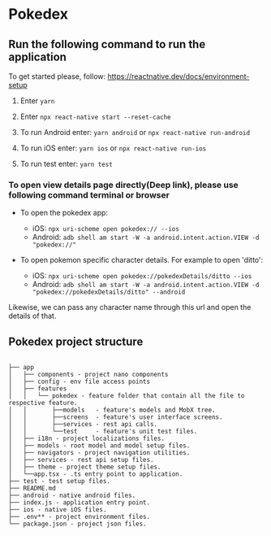 # Pokedex

## Run the following command to run the application

To get started please, follow: <https://reactnative.dev/docs/environment-setup>

1. Enter `yarn`

2. Enter `npx react-native start --reset-cache`

3. To run Android enter: `yarn android` or `npx react-native run-android`

4. To run iOS enter: `yarn ios` or `npx react-native run-ios`

5. To run test enter: `yarn test`

### To open view details page directly(Deep link), please use following command terminal or browser

- To open the pokedex app:
  - iOS: `npx uri-scheme open pokedex:// --ios`
  - Android: `adb shell am start -W -a android.intent.action.VIEW -d "pokedex://"`
  
- To open pokemon specific character details. For example to open 'ditto':
  - iOS: `npx uri-scheme open pokedex://pokedexDetails/ditto --ios`
  - Android: `adb shell am start -W -a android.intent.action.VIEW -d "pokedex://pokedexDetails/ditto" --android`

 Likewise, we can pass any character name through this url and open the details of that.

## Pokedex project structure

```

├── app
│   ├── components - project nano components
│   ├── config - env file access points
│   ├── features
│   │   └── pokedex - feature folder that contain all the file to respective feature.
│   │       ├──models   - feature's models and MobX tree.
│   │       ├──screens  - feature's user interface screens.
│   │       ├──services - rest api calls.
│   │       └──test     - feature's unit test files.
│   ├── i18n - project localizations files.
│   ├── models - root model and model setup files.
│   ├── navigators - project navigation utilities.
│   ├── services - rest api setup files.
│   ├── theme - project theme setup files.
│   └──app.tsx - .ts entry point to application.
├── test - test setup files.
├── README.md
├── android - native android files.
├── index.js - application entry point.
├── ios - native iOS files.
├── .env** - project environment files.
└── package.json - project json files.

```
